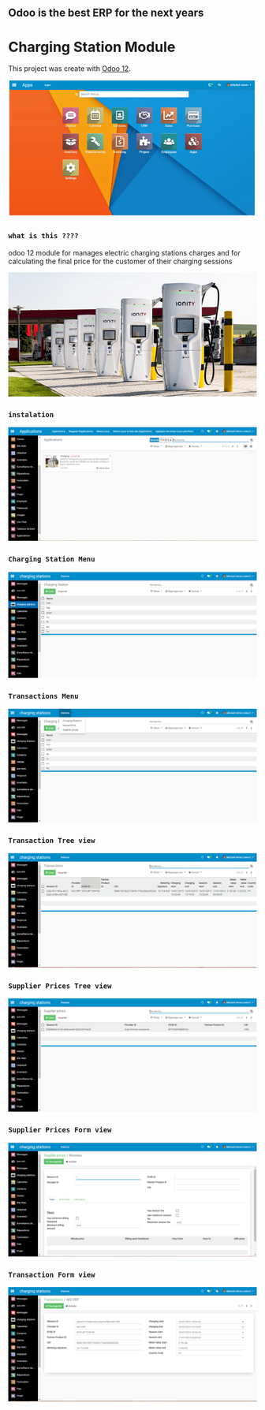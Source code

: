## Odoo is the best ERP for the next years

# Charging Station Module

This project was create with [Odoo 12](https://github.com/odoo/odoo/tree/12.0).

<p align="center">
  <img src="./static/description/odoo12.png">
</p>

### `what is this ????`

odoo 12 module for manages electric charging stations charges and for calculating the final price for the customer of their
charging sessions

<p align="center">
  <img src="./static/description/icon.png">
</p>

### `instalation`

<p align="center">
  <img src="./static/description/image_1.png">
</p>

### `Charging Station Menu`

<p align="center">
  <img src="./static/description/image_2.png">
</p>

### `Transactions Menu`

<p align="center">
  <img src="./static/description/image_3.png">
</p>

### `Transaction Tree view`

<p align="center">
  <img src="./static/description/image_4.png">
</p>

### `Supplier Prices Tree view`

<p align="center">
  <img src="./static/description/image_5.png">
</p>

### `Supplier Prices Form view`

<p align="center">
  <img src="./static/description/image_6.png">
</p>

### `Transaction Form view`

<p align="center">
  <img src="./static/description/image_7.png">
</p>
